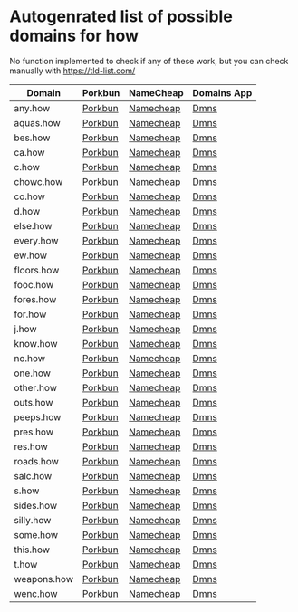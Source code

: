 # Autogenrated list of possible domains for how

No function implemented to check if any of these work, but you can check manually with https://tld-list.com/

| Domain | Porkbun | NameCheap | Domains App |
|---|---|---|---|
| any.how | [Porkbun](https://porkbun.com/checkout/search?prb=e814663da1&tlds=&idnLanguage=&search=search&q=any.how) | [Namecheap](https://www.namecheap.com/domains/registration/results/?domain=any.how) | [Dmns](https://dmns.app/domains?q=any.how) |
| aquas.how | [Porkbun](https://porkbun.com/checkout/search?prb=e814663da1&tlds=&idnLanguage=&search=search&q=aquas.how) | [Namecheap](https://www.namecheap.com/domains/registration/results/?domain=aquas.how) | [Dmns](https://dmns.app/domains?q=aquas.how) |
| bes.how | [Porkbun](https://porkbun.com/checkout/search?prb=e814663da1&tlds=&idnLanguage=&search=search&q=bes.how) | [Namecheap](https://www.namecheap.com/domains/registration/results/?domain=bes.how) | [Dmns](https://dmns.app/domains?q=bes.how) |
| ca.how | [Porkbun](https://porkbun.com/checkout/search?prb=e814663da1&tlds=&idnLanguage=&search=search&q=ca.how) | [Namecheap](https://www.namecheap.com/domains/registration/results/?domain=ca.how) | [Dmns](https://dmns.app/domains?q=ca.how) |
| c.how | [Porkbun](https://porkbun.com/checkout/search?prb=e814663da1&tlds=&idnLanguage=&search=search&q=c.how) | [Namecheap](https://www.namecheap.com/domains/registration/results/?domain=c.how) | [Dmns](https://dmns.app/domains?q=c.how) |
| chowc.how | [Porkbun](https://porkbun.com/checkout/search?prb=e814663da1&tlds=&idnLanguage=&search=search&q=chowc.how) | [Namecheap](https://www.namecheap.com/domains/registration/results/?domain=chowc.how) | [Dmns](https://dmns.app/domains?q=chowc.how) |
| co.how | [Porkbun](https://porkbun.com/checkout/search?prb=e814663da1&tlds=&idnLanguage=&search=search&q=co.how) | [Namecheap](https://www.namecheap.com/domains/registration/results/?domain=co.how) | [Dmns](https://dmns.app/domains?q=co.how) |
| d.how | [Porkbun](https://porkbun.com/checkout/search?prb=e814663da1&tlds=&idnLanguage=&search=search&q=d.how) | [Namecheap](https://www.namecheap.com/domains/registration/results/?domain=d.how) | [Dmns](https://dmns.app/domains?q=d.how) |
| else.how | [Porkbun](https://porkbun.com/checkout/search?prb=e814663da1&tlds=&idnLanguage=&search=search&q=else.how) | [Namecheap](https://www.namecheap.com/domains/registration/results/?domain=else.how) | [Dmns](https://dmns.app/domains?q=else.how) |
| every.how | [Porkbun](https://porkbun.com/checkout/search?prb=e814663da1&tlds=&idnLanguage=&search=search&q=every.how) | [Namecheap](https://www.namecheap.com/domains/registration/results/?domain=every.how) | [Dmns](https://dmns.app/domains?q=every.how) |
| ew.how | [Porkbun](https://porkbun.com/checkout/search?prb=e814663da1&tlds=&idnLanguage=&search=search&q=ew.how) | [Namecheap](https://www.namecheap.com/domains/registration/results/?domain=ew.how) | [Dmns](https://dmns.app/domains?q=ew.how) |
| floors.how | [Porkbun](https://porkbun.com/checkout/search?prb=e814663da1&tlds=&idnLanguage=&search=search&q=floors.how) | [Namecheap](https://www.namecheap.com/domains/registration/results/?domain=floors.how) | [Dmns](https://dmns.app/domains?q=floors.how) |
| fooc.how | [Porkbun](https://porkbun.com/checkout/search?prb=e814663da1&tlds=&idnLanguage=&search=search&q=fooc.how) | [Namecheap](https://www.namecheap.com/domains/registration/results/?domain=fooc.how) | [Dmns](https://dmns.app/domains?q=fooc.how) |
| fores.how | [Porkbun](https://porkbun.com/checkout/search?prb=e814663da1&tlds=&idnLanguage=&search=search&q=fores.how) | [Namecheap](https://www.namecheap.com/domains/registration/results/?domain=fores.how) | [Dmns](https://dmns.app/domains?q=fores.how) |
| for.how | [Porkbun](https://porkbun.com/checkout/search?prb=e814663da1&tlds=&idnLanguage=&search=search&q=for.how) | [Namecheap](https://www.namecheap.com/domains/registration/results/?domain=for.how) | [Dmns](https://dmns.app/domains?q=for.how) |
| j.how | [Porkbun](https://porkbun.com/checkout/search?prb=e814663da1&tlds=&idnLanguage=&search=search&q=j.how) | [Namecheap](https://www.namecheap.com/domains/registration/results/?domain=j.how) | [Dmns](https://dmns.app/domains?q=j.how) |
| know.how | [Porkbun](https://porkbun.com/checkout/search?prb=e814663da1&tlds=&idnLanguage=&search=search&q=know.how) | [Namecheap](https://www.namecheap.com/domains/registration/results/?domain=know.how) | [Dmns](https://dmns.app/domains?q=know.how) |
| no.how | [Porkbun](https://porkbun.com/checkout/search?prb=e814663da1&tlds=&idnLanguage=&search=search&q=no.how) | [Namecheap](https://www.namecheap.com/domains/registration/results/?domain=no.how) | [Dmns](https://dmns.app/domains?q=no.how) |
| one.how | [Porkbun](https://porkbun.com/checkout/search?prb=e814663da1&tlds=&idnLanguage=&search=search&q=one.how) | [Namecheap](https://www.namecheap.com/domains/registration/results/?domain=one.how) | [Dmns](https://dmns.app/domains?q=one.how) |
| other.how | [Porkbun](https://porkbun.com/checkout/search?prb=e814663da1&tlds=&idnLanguage=&search=search&q=other.how) | [Namecheap](https://www.namecheap.com/domains/registration/results/?domain=other.how) | [Dmns](https://dmns.app/domains?q=other.how) |
| outs.how | [Porkbun](https://porkbun.com/checkout/search?prb=e814663da1&tlds=&idnLanguage=&search=search&q=outs.how) | [Namecheap](https://www.namecheap.com/domains/registration/results/?domain=outs.how) | [Dmns](https://dmns.app/domains?q=outs.how) |
| peeps.how | [Porkbun](https://porkbun.com/checkout/search?prb=e814663da1&tlds=&idnLanguage=&search=search&q=peeps.how) | [Namecheap](https://www.namecheap.com/domains/registration/results/?domain=peeps.how) | [Dmns](https://dmns.app/domains?q=peeps.how) |
| pres.how | [Porkbun](https://porkbun.com/checkout/search?prb=e814663da1&tlds=&idnLanguage=&search=search&q=pres.how) | [Namecheap](https://www.namecheap.com/domains/registration/results/?domain=pres.how) | [Dmns](https://dmns.app/domains?q=pres.how) |
| res.how | [Porkbun](https://porkbun.com/checkout/search?prb=e814663da1&tlds=&idnLanguage=&search=search&q=res.how) | [Namecheap](https://www.namecheap.com/domains/registration/results/?domain=res.how) | [Dmns](https://dmns.app/domains?q=res.how) |
| roads.how | [Porkbun](https://porkbun.com/checkout/search?prb=e814663da1&tlds=&idnLanguage=&search=search&q=roads.how) | [Namecheap](https://www.namecheap.com/domains/registration/results/?domain=roads.how) | [Dmns](https://dmns.app/domains?q=roads.how) |
| salc.how | [Porkbun](https://porkbun.com/checkout/search?prb=e814663da1&tlds=&idnLanguage=&search=search&q=salc.how) | [Namecheap](https://www.namecheap.com/domains/registration/results/?domain=salc.how) | [Dmns](https://dmns.app/domains?q=salc.how) |
| s.how | [Porkbun](https://porkbun.com/checkout/search?prb=e814663da1&tlds=&idnLanguage=&search=search&q=s.how) | [Namecheap](https://www.namecheap.com/domains/registration/results/?domain=s.how) | [Dmns](https://dmns.app/domains?q=s.how) |
| sides.how | [Porkbun](https://porkbun.com/checkout/search?prb=e814663da1&tlds=&idnLanguage=&search=search&q=sides.how) | [Namecheap](https://www.namecheap.com/domains/registration/results/?domain=sides.how) | [Dmns](https://dmns.app/domains?q=sides.how) |
| silly.how | [Porkbun](https://porkbun.com/checkout/search?prb=e814663da1&tlds=&idnLanguage=&search=search&q=silly.how) | [Namecheap](https://www.namecheap.com/domains/registration/results/?domain=silly.how) | [Dmns](https://dmns.app/domains?q=silly.how) |
| some.how | [Porkbun](https://porkbun.com/checkout/search?prb=e814663da1&tlds=&idnLanguage=&search=search&q=some.how) | [Namecheap](https://www.namecheap.com/domains/registration/results/?domain=some.how) | [Dmns](https://dmns.app/domains?q=some.how) |
| this.how | [Porkbun](https://porkbun.com/checkout/search?prb=e814663da1&tlds=&idnLanguage=&search=search&q=this.how) | [Namecheap](https://www.namecheap.com/domains/registration/results/?domain=this.how) | [Dmns](https://dmns.app/domains?q=this.how) |
| t.how | [Porkbun](https://porkbun.com/checkout/search?prb=e814663da1&tlds=&idnLanguage=&search=search&q=t.how) | [Namecheap](https://www.namecheap.com/domains/registration/results/?domain=t.how) | [Dmns](https://dmns.app/domains?q=t.how) |
| weapons.how | [Porkbun](https://porkbun.com/checkout/search?prb=e814663da1&tlds=&idnLanguage=&search=search&q=weapons.how) | [Namecheap](https://www.namecheap.com/domains/registration/results/?domain=weapons.how) | [Dmns](https://dmns.app/domains?q=weapons.how) |
| wenc.how | [Porkbun](https://porkbun.com/checkout/search?prb=e814663da1&tlds=&idnLanguage=&search=search&q=wenc.how) | [Namecheap](https://www.namecheap.com/domains/registration/results/?domain=wenc.how) | [Dmns](https://dmns.app/domains?q=wenc.how) |
